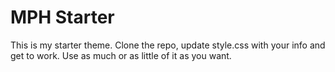 MPH Starter
===========

This is my starter theme. Clone the repo, update style.css with your info and get to work. Use as much or as little of it as you want.